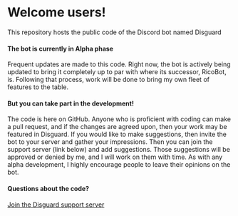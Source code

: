 # Welcome users!
This repository hosts the public code of the Discord bot named Disguard
#### The bot is currently in Alpha phase
Frequent updates are made to this code. Right now, the bot is actively being updated to bring it completely up to par with where its successor, RicoBot, is. Following that process, work will be done to bring my own fleet of features to the table.
#### But you can take part in the development!
The code is here on GitHub. Anyone who is proficient with coding can make a pull request, and if the changes are agreed upon, then your work may be featured in Disguard. If you would like to make suggestions, then invite the bot to your server and gather your impressions. Then you can join the support server (link below) and add suggestions. Those suggestions will be approved or denied by me, and I will work on them with time. As with any alpha development, I highly encourage people to leave their opinions on the bot.
#### Questions about the code?
[Join the Disguard support server](https://discord.gg/xSGujjz "Join the Disguard support server")
